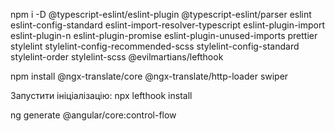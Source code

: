npm i -D @typescript-eslint/eslint-plugin @typescript-eslint/parser eslint eslint-config-standard eslint-import-resolver-typescript eslint-plugin-import eslint-plugin-n eslint-plugin-promise eslint-plugin-unused-imports prettier stylelint stylelint-config-recommended-scss stylelint-config-standard stylelint-order stylelint-scss @evilmartians/lefthook

npm install @ngx-translate/core @ngx-translate/http-loader swiper

Запустити ініціалізацію:
npx lefthook install

ng generate @angular/core:control-flow
